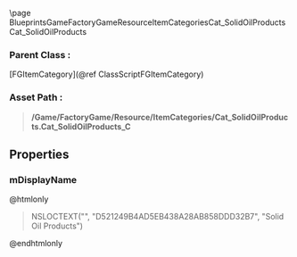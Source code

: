 \page BlueprintsGameFactoryGameResourceItemCategoriesCat_SolidOilProducts Cat_SolidOilProducts
### Parent Class :
[FGItemCategory](@ref ClassScriptFGItemCategory)
### Asset Path :
<b><blockquote>/Game/FactoryGame/Resource/ItemCategories/Cat_SolidOilProducts.Cat_SolidOilProducts_C</blockquote></b>
## Properties

### mDisplayName
@htmlonly
<blockquote>NSLOCTEXT("", "D521249B4AD5EB438A28AB858DDD32B7", "Solid Oil Products")</blockquote>
@endhtmlonly

